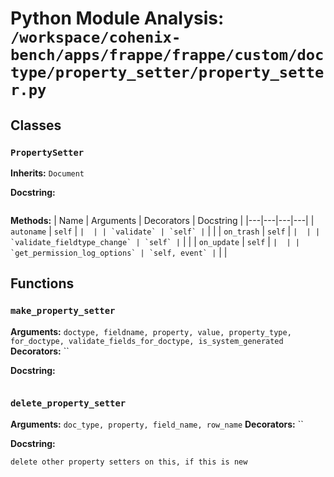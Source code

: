 # Python Module Analysis: `/workspace/cohenix-bench/apps/frappe/frappe/custom/doctype/property_setter/property_setter.py`

## Classes

### `PropertySetter`
**Inherits:** `Document`


**Docstring:**
```

```

**Methods:**
| Name | Arguments | Decorators | Docstring |
|---|---|---|---|
| `autoname` | `self` | `` |  |
| `validate` | `self` | `` |  |
| `on_trash` | `self` | `` |  |
| `validate_fieldtype_change` | `self` | `` |  |
| `on_update` | `self` | `` |  |
| `get_permission_log_options` | `self, event` | `` |  |





## Functions

### `make_property_setter`
**Arguments:** `doctype, fieldname, property, value, property_type, for_doctype, validate_fields_for_doctype, is_system_generated`
**Decorators:** ``

**Docstring:**
```

```
### `delete_property_setter`
**Arguments:** `doc_type, property, field_name, row_name`
**Decorators:** ``

**Docstring:**
```
delete other property setters on this, if this is new
```

